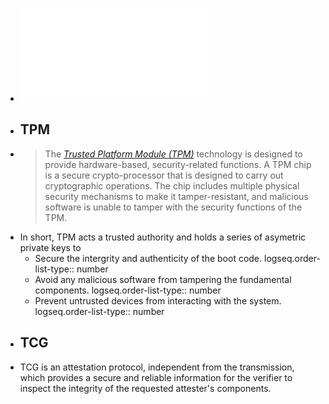 - ![TNC_TAP_Information_Model_v1.00_r0.36-FINAL.pdf](../assets/TNC_TAP_Information_Model_v1.00_r0.36-FINAL_1696688912073_0.pdf)
- ## TPM
- > The [*Trusted Platform Module (TPM)*](https://learn.microsoft.com/en-us/windows/security/information-protection/tpm/trusted-platform-module-top-node) technology is designed to provide hardware-based, security-related functions. A TPM chip is a secure crypto-processor that is designed to carry out cryptographic operations. The chip includes multiple physical security mechanisms to make it tamper-resistant, and malicious software is unable to tamper with the security functions of the TPM.
- In short, TPM acts a trusted authority and holds a series of asymetric private keys to
	- Secure the intergrity and authenticity of the boot code.
	  logseq.order-list-type:: number
	- Avoid any malicious software from tampering the fundamental components.
	  logseq.order-list-type:: number
	- Prevent untrusted devices from interacting with the system.
	  logseq.order-list-type:: number
- ## TCG
- TCG is an attestation protocol, independent from the transmission, which provides a secure and reliable information for the verifier to inspect the integrity of the requested attester's components.